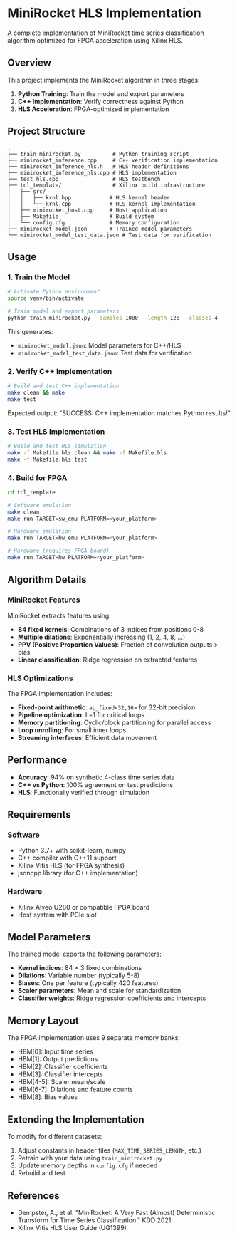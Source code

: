 # MiniRocket HLS Implementation

A complete implementation of MiniRocket time series classification algorithm optimized for FPGA acceleration using Xilinx HLS.

## Overview

This project implements the MiniRocket algorithm in three stages:
1. **Python Training**: Train the model and export parameters
2. **C++ Implementation**: Verify correctness against Python
3. **HLS Acceleration**: FPGA-optimized implementation

## Project Structure

```
.
├── train_minirocket.py          # Python training script
├── minirocket_inference.cpp     # C++ verification implementation
├── minirocket_inference_hls.h   # HLS header definitions
├── minirocket_inference_hls.cpp # HLS implementation
├── test_hls.cpp                 # HLS testbench
├── tcl_template/                # Xilinx build infrastructure
│   ├── src/
│   │   ├── krnl.hpp            # HLS kernel header
│   │   └── krnl.cpp            # HLS kernel implementation
│   ├── minirocket_host.cpp     # Host application
│   ├── Makefile                # Build system
│   └── config.cfg              # Memory configuration
├── minirocket_model.json       # Trained model parameters
└── minirocket_model_test_data.json # Test data for verification
```

## Usage

### 1. Train the Model

```bash
# Activate Python environment
source venv/bin/activate

# Train model and export parameters
python train_minirocket.py --samples 1000 --length 128 --classes 4
```

This generates:
- `minirocket_model.json`: Model parameters for C++/HLS
- `minirocket_model_test_data.json`: Test data for verification

### 2. Verify C++ Implementation

```bash
# Build and test C++ implementation
make clean && make
make test
```

Expected output: "SUCCESS: C++ implementation matches Python results!"

### 3. Test HLS Implementation

```bash
# Build and test HLS simulation
make -f Makefile.hls clean && make -f Makefile.hls
make -f Makefile.hls test
```

### 4. Build for FPGA

```bash
cd tcl_template

# Software emulation
make clean
make run TARGET=sw_emu PLATFORM=<your_platform>

# Hardware emulation  
make run TARGET=hw_emu PLATFORM=<your_platform>

# Hardware (requires FPGA board)
make run TARGET=hw PLATFORM=<your_platform>
```

## Algorithm Details

### MiniRocket Features

MiniRocket extracts features using:
- **84 fixed kernels**: Combinations of 3 indices from positions 0-8
- **Multiple dilations**: Exponentially increasing (1, 2, 4, 8, ...)
- **PPV (Positive Proportion Values)**: Fraction of convolution outputs > bias
- **Linear classification**: Ridge regression on extracted features

### HLS Optimizations

The FPGA implementation includes:
- **Fixed-point arithmetic**: `ap_fixed<32,16>` for 32-bit precision
- **Pipeline optimization**: II=1 for critical loops
- **Memory partitioning**: Cyclic/block partitioning for parallel access
- **Loop unrolling**: For small inner loops
- **Streaming interfaces**: Efficient data movement

## Performance

- **Accuracy**: 94% on synthetic 4-class time series data
- **C++ vs Python**: 100% agreement on test predictions
- **HLS**: Functionally verified through simulation

## Requirements

### Software
- Python 3.7+ with scikit-learn, numpy
- C++ compiler with C++11 support
- Xilinx Vitis HLS (for FPGA synthesis)
- jsoncpp library (for C++ implementation)

### Hardware
- Xilinx Alveo U280 or compatible FPGA board
- Host system with PCIe slot

## Model Parameters

The trained model exports the following parameters:
- **Kernel indices**: 84 × 3 fixed combinations
- **Dilations**: Variable number (typically 5-8)
- **Biases**: One per feature (typically 420 features)
- **Scaler parameters**: Mean and scale for standardization
- **Classifier weights**: Ridge regression coefficients and intercepts

## Memory Layout

The FPGA implementation uses 9 separate memory banks:
- HBM[0]: Input time series
- HBM[1]: Output predictions  
- HBM[2]: Classifier coefficients
- HBM[3]: Classifier intercepts
- HBM[4-5]: Scaler mean/scale
- HBM[6-7]: Dilations and feature counts
- HBM[8]: Bias values

## Extending the Implementation

To modify for different datasets:
1. Adjust constants in header files (`MAX_TIME_SERIES_LENGTH`, etc.)
2. Retrain with your data using `train_minirocket.py`
3. Update memory depths in `config.cfg` if needed
4. Rebuild and test

## References

- Dempster, A., et al. "MiniRocket: A Very Fast (Almost) Deterministic Transform for Time Series Classification." KDD 2021.
- Xilinx Vitis HLS User Guide (UG1399)